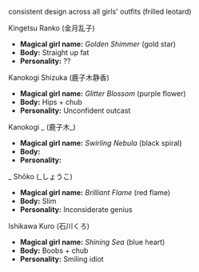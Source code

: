 consistent design across all girls' outfits (frilled leotard)

Kingetsu Ranko (金月乱子)
- **Magical girl name:** _Golden Shimmer_ (gold star)
- **Body:** Straight up fat
- **Personality:** ??

Kanokogi Shizuka (鹿子木静香)
- **Magical girl name:** _Glitter Blossom_ (purple flower)
- **Body:** Hips + chub
- **Personality:** Unconfident outcast

Kanokogi _ (鹿子木_)
- **Magical girl name:** _Swirling Nebula_ (black spiral)
- **Body:** 
- **Personality:** 

_ Shōko (_しょうこ)
- **Magical girl name:** _Brilliant Flame_ (red flame)
- **Body:** Slim
- **Personality:** Inconsiderate genius

Ishikawa Kuro (石川くろ)
- **Magical girl name:** _Shining Sea_ (blue heart)
- **Body:** Boobs + chub
- **Personality:** Smiling idiot
